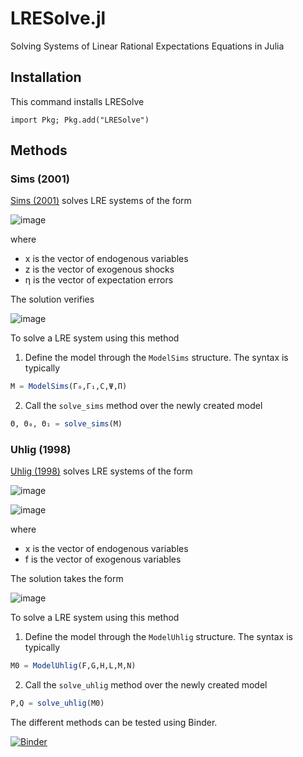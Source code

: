 # LRESolve.jl

Solving Systems of Linear Rational Expectations Equations in Julia

## Installation

This command installs LRESolve

`import Pkg; Pkg.add("LRESolve")`

## Methods

### Sims (2001)
[Sims (2001)](https://ideas.repec.org/c/dge/qmrbcd/11.html) solves LRE systems of the form

![image](https://normannrion.fr/wp-content/uploads/2019/11/sims_eq_def.png)

where 

- x is the vector of endogenous variables
- z is the vector of exogenous shocks
- η is the vector of expectation errors

The solution verifies

![image](https://normannrion.fr/wp-content/uploads/2019/11/sims_sol.png)

To solve a LRE system using this method
1. Define the model through the `ModelSims` structure. The syntax is typically

```julia
M = ModelSims(Γ₀,Γ₁,C,Ψ,Π)
```

2. Call the `solve_sims` method over the newly created model
```julia
Θ, Θ₀, Θ₁ = solve_sims(M)
```

### Uhlig (1998)

[Uhlig (1998)](https://ideas.repec.org/c/dge/qmrbcd/123.html) solves LRE systems of the form

![image](https://normannrion.fr/wp-content/uploads/2019/11/eq_uhlig.png)

![image](https://normannrion.fr/wp-content/uploads/2019/11/eq_uhlig_shocks.png)

where

- x is the vector of endogenous variables
- f is the vector of exogenous variables

The solution takes the form

![image](https://normannrion.fr/wp-content/uploads/2019/11/sol_uhlig.png)

To solve a LRE system using this method
1. Define the model through the `ModelUhlig` structure. The syntax is typically

```julia
M0 = ModelUhlig(F,G,H,L,M,N)
```

2. Call the `solve_uhlig` method over the newly created model
```julia
P,Q = solve_uhlig(M0)
```

The different methods can be tested using Binder.

[![Binder](https://mybinder.org/badge_logo.svg)](https://mybinder.org/v2/gh/NormannR/LRESolve.jl.git/master)

